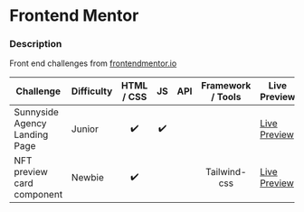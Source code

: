 # Frontend Mentor

### Description

Front end challenges from [frontendmentor.io](http://frontendmentor.io)

| Challenge                     | Difficulty | HTML / CSS | JS  | API | Framework / Tools | Live Preview                                                                                 |
| ----------------------------- | ---------- | :--------: | :-: | :-: | :---------------: | -------------------------------------------------------------------------------------------- |
| Sunnyside Agency Landing Page | Junior     |     ✔️     | ✔️  |     |                   | [Live Preview](https://suochantsao.github.io/Frontend-Mentor/sunnyside-agency-landing-page/) |
| NFT preview card component    | Newbie     |     ✔️     |     |     |   Tailwind-css    | [Live Preview](https://suochantsao.github.io/Frontend-Mentor/nft-preview-card-component/)    |

